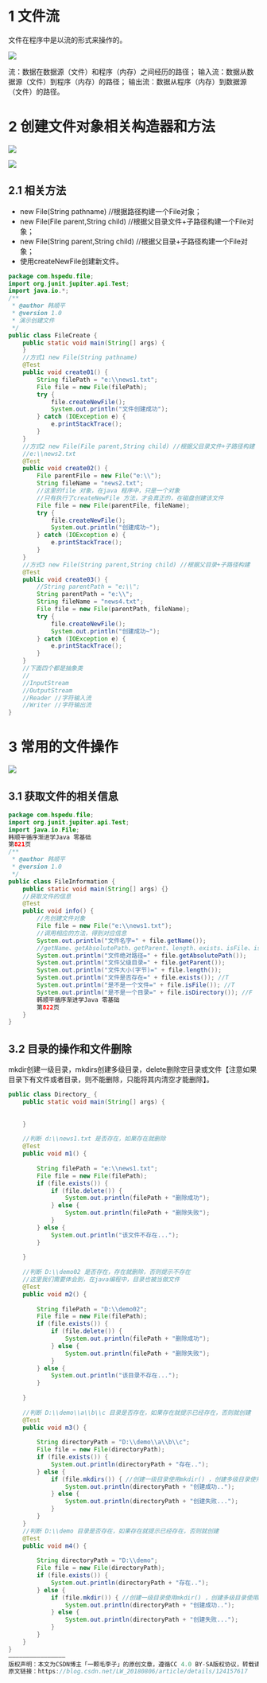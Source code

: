 # 1 文件流

文件在程序中是以流的形式来操作的。

![](https://img-blog.csdnimg.cn/adf497d631fe4ee4b1ba7251ad891b4f.png?x-oss-process=image/watermark,type_d3F5LXplbmhlaQ,shadow_50,text_Q1NETiBA5aWI5pav5p2O5YWI55Sf,size_19,color_FFFFFF,t_70,g_se,x_16)

流：数据在数据源（文件）和程序（内存）之间经历的路径；
输入流：数据从数据源（文件）到程序（内存）的路径；
输出流：数据从程序（内存）到数据源（文件）的路径。


# 2 创建文件对象相关构造器和方法

![](https://img-blog.csdnimg.cn/a62db3db08a54f7bb37af74bc9b1bb7a.png?x-oss-process=image/watermark,type_d3F5LXplbmhlaQ,shadow_50,text_Q1NETiBA5aWI5pav5p2O5YWI55Sf,size_12,color_FFFFFF,t_70,g_se,x_16)

![](https://img-blog.csdnimg.cn/07ccb499d608415ca5b15f0837cb4f71.png?x-oss-process=image/watermark,type_d3F5LXplbmhlaQ,shadow_50,text_Q1NETiBA5aWI5pav5p2O5YWI55Sf,size_7,color_FFFFFF,t_70,g_se,x_16)


## 2.1 相关方法

- new File(String pathname) //根据路径构建一个File对象；
- new File(File parent,String child) //根据父目录文件+子路径构建一个File对象；
- new File(String parent,String child) //根据父目录+子路径构建一个File对象；
- 使用createNewFile创建新文件。

```java
package com.hspedu.file;
import org.junit.jupiter.api.Test;
import java.io.*;
/**
 * @author 韩顺平
 * @version 1.0
 * 演示创建文件
 */
public class FileCreate {
    public static void main(String[] args) {
    }
    //方式1 new File(String pathname)
    @Test
    public void create01() {
        String filePath = "e:\\news1.txt";
        File file = new File(filePath);
        try {
            file.createNewFile();
            System.out.println("文件创建成功");
        } catch (IOException e) {
            e.printStackTrace();
        }
    }
    //方式2 new File(File parent,String child) //根据父目录文件+子路径构建
    //e:\\news2.txt
    @Test
    public void create02() {
        File parentFile = new File("e:\\");
        String fileName = "news2.txt";
        //这里的file 对象，在java 程序中，只是一个对象
        //只有执行了createNewFile 方法，才会真正的，在磁盘创建该文件
        File file = new File(parentFile, fileName);
        try {
            file.createNewFile();
            System.out.println("创建成功~");
        } catch (IOException e) {
            e.printStackTrace();
        }
    }
    //方式3 new File(String parent,String child) //根据父目录+子路径构建
    @Test
    public void create03() {
        //String parentPath = "e:\\";
        String parentPath = "e:\\";
        String fileName = "news4.txt";
        File file = new File(parentPath, fileName);
        try {
            file.createNewFile();
            System.out.println("创建成功~");
        } catch (IOException e) {
            e.printStackTrace();
        }
    }
    //下面四个都是抽象类
    //
    //InputStream
    //OutputStream
    //Reader //字符输入流
    //Writer //字符输出流
}
```


# 3 常用的文件操作

![](image/Pasted%20image%2020230422212530.png)

## 3.1 获取文件的相关信息

```java
package com.hspedu.file;
import org.junit.jupiter.api.Test;
import java.io.File;
韩顺平循序渐进学Java 零基础
第821页
/**
 * @author 韩顺平
 * @version 1.0
 */
public class FileInformation {
    public static void main(String[] args) {}
    //获取文件的信息
    @Test
    public void info() {
        //先创建文件对象
        File file = new File("e:\\news1.txt");
        //调用相应的方法，得到对应信息
        System.out.println("文件名字=" + file.getName());
        //getName、getAbsolutePath、getParent、length、exists、isFile、isDirectory
        System.out.println("文件绝对路径=" + file.getAbsolutePath());
        System.out.println("文件父级目录=" + file.getParent());
        System.out.println("文件大小(字节)=" + file.length());
        System.out.println("文件是否存在=" + file.exists()); //T
        System.out.println("是不是一个文件=" + file.isFile()); //T
        System.out.println("是不是一个目录=" + file.isDirectory()); //F
        韩顺平循序渐进学Java 零基础
        第822页
    }
}
```


## 3.2 目录的操作和文件删除
 mkdir创建一级目录，mkdirs创建多级目录，delete删除空目录或文件【注意如果目录下有文件或者目录，则不能删除，只能将其内清空才能删除】。

```JAVA
public class Directory_ {
    public static void main(String[] args) {
 
        
    }
 
    //判断 d:\\news1.txt 是否存在，如果存在就删除
    @Test
    public void m1() {
 
        String filePath = "e:\\news1.txt";
        File file = new File(filePath);
        if (file.exists()) {
            if (file.delete()) {
                System.out.println(filePath + "删除成功");
            } else {
                System.out.println(filePath + "删除失败");
            }
        } else {
            System.out.println("该文件不存在...");
        }
 
    }
 
    //判断 D:\\demo02 是否存在，存在就删除，否则提示不存在
    //这里我们需要体会到，在java编程中，目录也被当做文件
    @Test
    public void m2() {
 
        String filePath = "D:\\demo02";
        File file = new File(filePath);
        if (file.exists()) {
            if (file.delete()) {
                System.out.println(filePath + "删除成功");
            } else {
                System.out.println(filePath + "删除失败");
            }
        } else {
            System.out.println("该目录不存在...");
        }
 
    }
 
    //判断 D:\\demo\\a\\b\\c 目录是否存在，如果存在就提示已经存在，否则就创建
    @Test
    public void m3() {
 
        String directoryPath = "D:\\demo\\a\\b\\c";
        File file = new File(directoryPath);
        if (file.exists()) {
            System.out.println(directoryPath + "存在..");
        } else {
            if (file.mkdirs()) { //创建一级目录使用mkdir() ，创建多级目录使用mkdirs()
                System.out.println(directoryPath + "创建成功..");
            } else {
                System.out.println(directoryPath + "创建失败...");
            }
        }
    }
    //判断 D:\\demo 目录是否存在，如果存在就提示已经存在，否则就创建
    @Test
    public void m4() {
 
        String directoryPath = "D:\\demo";
        File file = new File(directoryPath);
        if (file.exists()) {
            System.out.println(directoryPath + "存在..");
        } else {
            if (file.mkdir()) { //创建一级目录使用mkdir() ，创建多级目录使用mkdirs()
                System.out.println(directoryPath + "创建成功..");
            } else {
                System.out.println(directoryPath + "创建失败...");
            }
        }
    }
}
————————————————
版权声明：本文为CSDN博主「一颗毛李子」的原创文章，遵循CC 4.0 BY-SA版权协议，转载请附上原文出处链接及本声明。
原文链接：https://blog.csdn.net/LW_20180806/article/details/124157617
```